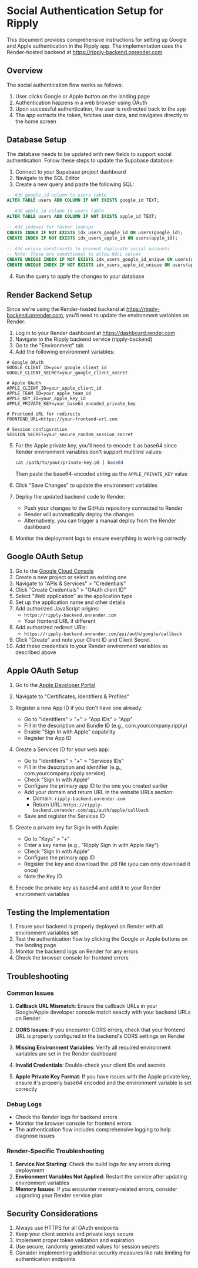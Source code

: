 # Social Authentication Setup for Ripply

This document provides comprehensive instructions for setting up Google and Apple authentication in the Ripply app. The implementation uses the Render-hosted backend at https://ripply-backend.onrender.com.

## Overview

The social authentication flow works as follows:

1. User clicks Google or Apple button on the landing page
2. Authentication happens in a web browser using OAuth
3. Upon successful authentication, the user is redirected back to the app
4. The app extracts the token, fetches user data, and navigates directly to the home screen

## Database Setup

The database needs to be updated with new fields to support social authentication. Follow these steps to update the Supabase database:

1. Connect to your Supabase project dashboard
2. Navigate to the SQL Editor
3. Create a new query and paste the following SQL:

```sql
-- Add google_id column to users table
ALTER TABLE users ADD COLUMN IF NOT EXISTS google_id TEXT;

-- Add apple_id column to users table
ALTER TABLE users ADD COLUMN IF NOT EXISTS apple_id TEXT;

-- Add indexes for faster lookups
CREATE INDEX IF NOT EXISTS idx_users_google_id ON users(google_id);
CREATE INDEX IF NOT EXISTS idx_users_apple_id ON users(apple_id);

-- Add unique constraints to prevent duplicate social accounts
-- Note: These are conditional to allow NULL values
CREATE UNIQUE INDEX IF NOT EXISTS idx_users_google_id_unique ON users(google_id) WHERE google_id IS NOT NULL;
CREATE UNIQUE INDEX IF NOT EXISTS idx_users_apple_id_unique ON users(apple_id) WHERE apple_id IS NOT NULL;
```

4. Run the query to apply the changes to your database

## Render Backend Setup

Since we're using the Render-hosted backend at https://ripply-backend.onrender.com, you'll need to update the environment variables on Render:

1. Log in to your Render dashboard at https://dashboard.render.com
2. Navigate to the Ripply backend service (ripply-backend)
3. Go to the "Environment" tab
4. Add the following environment variables:

```
# Google OAuth
GOOGLE_CLIENT_ID=your_google_client_id
GOOGLE_CLIENT_SECRET=your_google_client_secret

# Apple OAuth
APPLE_CLIENT_ID=your_apple_client_id
APPLE_TEAM_ID=your_apple_team_id
APPLE_KEY_ID=your_apple_key_id
APPLE_PRIVATE_KEY=your_base64_encoded_private_key

# Frontend URL for redirects
FRONTEND_URL=https://your-frontend-url.com

# Session configuration
SESSION_SECRET=your_secure_random_session_secret
```

5. For the Apple private key, you'll need to encode it as base64 since Render environment variables don't support multiline values:
   ```bash
   cat /path/to/your/private-key.p8 | base64
   ```
   Then paste the base64-encoded string as the `APPLE_PRIVATE_KEY` value

6. Click "Save Changes" to update the environment variables

7. Deploy the updated backend code to Render:
   - Push your changes to the GitHub repository connected to Render
   - Render will automatically deploy the changes
   - Alternatively, you can trigger a manual deploy from the Render dashboard

8. Monitor the deployment logs to ensure everything is working correctly

## Google OAuth Setup

1. Go to the [Google Cloud Console](https://console.cloud.google.com/)
2. Create a new project or select an existing one
3. Navigate to "APIs & Services" > "Credentials"
4. Click "Create Credentials" > "OAuth client ID"
5. Select "Web application" as the application type
6. Set up the application name and other details
7. Add authorized JavaScript origins:
   - `https://ripply-backend.onrender.com`
   - Your frontend URL if different
8. Add authorized redirect URIs:
   - `https://ripply-backend.onrender.com/api/auth/google/callback`
9. Click "Create" and note your Client ID and Client Secret
10. Add these credentials to your Render environment variables as described above

## Apple OAuth Setup

1. Go to the [Apple Developer Portal](https://developer.apple.com/)
2. Navigate to "Certificates, Identifiers & Profiles"
3. Register a new App ID if you don't have one already:
   - Go to "Identifiers" > "+" > "App IDs" > "App"
   - Fill in the description and Bundle ID (e.g., com.yourcompany.ripply)
   - Enable "Sign In with Apple" capability
   - Register the App ID

4. Create a Services ID for your web app:
   - Go to "Identifiers" > "+" > "Services IDs"
   - Fill in the description and identifier (e.g., com.yourcompany.ripply.service)
   - Check "Sign In with Apple"
   - Configure the primary app ID to the one you created earlier
   - Add your domain and return URL in the website URLs section:
     - Domain: `ripply-backend.onrender.com`
     - Return URL: `https://ripply-backend.onrender.com/api/auth/apple/callback`
   - Save and register the Services ID

5. Create a private key for Sign In with Apple:
   - Go to "Keys" > "+"
   - Enter a key name (e.g., "Ripply Sign In with Apple Key")
   - Check "Sign In with Apple"
   - Configure the primary app ID
   - Register the key and download the .p8 file (you can only download it once)
   - Note the Key ID

6. Encode the private key as base64 and add it to your Render environment variables

## Testing the Implementation

1. Ensure your backend is properly deployed on Render with all environment variables set
2. Test the authentication flow by clicking the Google or Apple buttons on the landing page
3. Monitor the backend logs on Render for any errors
4. Check the browser console for frontend errors

## Troubleshooting

### Common Issues

1. **Callback URL Mismatch**: Ensure the callback URLs in your Google/Apple developer console match exactly with your backend URLs on Render

2. **CORS Issues**: If you encounter CORS errors, check that your frontend URL is properly configured in the backend's CORS settings on Render

3. **Missing Environment Variables**: Verify all required environment variables are set in the Render dashboard

4. **Invalid Credentials**: Double-check your client IDs and secrets

5. **Apple Private Key Format**: If you have issues with the Apple private key, ensure it's properly base64 encoded and the environment variable is set correctly

### Debug Logs

- Check the Render logs for backend errors
- Monitor the browser console for frontend errors
- The authentication flow includes comprehensive logging to help diagnose issues

### Render-Specific Troubleshooting

1. **Service Not Starting**: Check the build logs for any errors during deployment
2. **Environment Variables Not Applied**: Restart the service after updating environment variables
3. **Memory Issues**: If you encounter memory-related errors, consider upgrading your Render service plan

## Security Considerations

1. Always use HTTPS for all OAuth endpoints
2. Keep your client secrets and private keys secure
3. Implement proper token validation and expiration
4. Use secure, randomly generated values for session secrets
5. Consider implementing additional security measures like rate limiting for authentication endpoints
